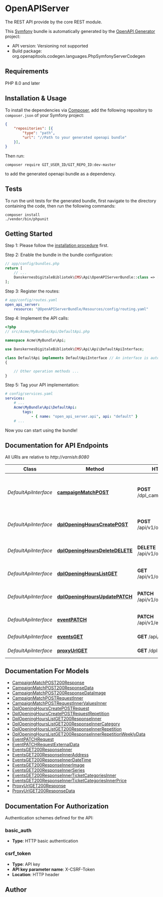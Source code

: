 # OpenAPIServer
The REST API provide by the core REST module.

This [Symfony](https://symfony.com/) bundle is automatically generated by the [OpenAPI Generator](https://openapi-generator.tech) project:

- API version: Versioning not supported
- Build package: org.openapitools.codegen.languages.PhpSymfonyServerCodegen

## Requirements

PHP 8.0 and later

## Installation & Usage

To install the dependencies via [Composer](http://getcomposer.org/), add the following repository to `composer.json` of your Symfony project:

```json
{
    "repositories": [{
        "type": "path",
        "url": "//Path to your generated openapi bundle"
    }],
}
```

Then run:

```
composer require GIT_USER_ID/GIT_REPO_ID:dev-master
```

to add the generated openapi bundle as a dependency.

## Tests

To run the unit tests for the generated bundle, first navigate to the directory containing the code, then run the following commands:

```
composer install
./vendor/bin/phpunit
```


## Getting Started

Step 1: Please follow the [installation procedure](#installation--usage) first.

Step 2: Enable the bundle in the bundle configuration:

```php
// app/config/bundles.php
return [
    // ...
    DanskernesDigitaleBibliotek\CMS\Api\OpenAPIServerBundle::class => ['all' => true],
];
```

Step 3: Register the routes:

```yaml
# app/config/routes.yaml
open_api_server:
    resource: "@OpenAPIServerBundle/Resources/config/routing.yaml"
```

Step 4: Implement the API calls:

```php
<?php
// src/Acme/MyBundle/Api/DefaultApi.php

namespace Acme\MyBundle\Api;

use DanskernesDigitaleBibliotek\CMS\Api\Api\DefaultApiInterface;

class DefaultApi implements DefaultApiInterface // An interface is autogenerated
{

    // Other operation methods ...
}
```

Step 5: Tag your API implementation:

```yaml
# config/services.yaml
services:
    # ...
    Acme\MyBundle\Api\DefaultApi:
        tags:
            - { name: "open_api_server.api", api: "default" }
    # ...
```

Now you can start using the bundle!


## Documentation for API Endpoints

All URIs are relative to *http://varnish:8080*

Class | Method | HTTP request | Description
------------ | ------------- | ------------- | -------------
*DefaultApiInterface* | [**campaignMatchPOST**](docs/Api/DefaultApiInterface.md#campaignmatchpost) | **POST** /dpl_campaign/match | Get campaign matching search result facets
*DefaultApiInterface* | [**dplOpeningHoursCreatePOST**](docs/Api/DefaultApiInterface.md#dplopeninghourscreatepost) | **POST** /api/v1/opening_hours | Create individual opening hours
*DefaultApiInterface* | [**dplOpeningHoursDeleteDELETE**](docs/Api/DefaultApiInterface.md#dplopeninghoursdeletedelete) | **DELETE** /api/v1/opening_hours/{id} | Delete individual opening hours
*DefaultApiInterface* | [**dplOpeningHoursListGET**](docs/Api/DefaultApiInterface.md#dplopeninghourslistget) | **GET** /api/v1/opening_hours | List all opening hours
*DefaultApiInterface* | [**dplOpeningHoursUpdatePATCH**](docs/Api/DefaultApiInterface.md#dplopeninghoursupdatepatch) | **PATCH** /api/v1/opening_hours/{id} | Update individual opening hours
*DefaultApiInterface* | [**eventPATCH**](docs/Api/DefaultApiInterface.md#eventpatch) | **PATCH** /api/v1/events/{uuid} | Update single events
*DefaultApiInterface* | [**eventsGET**](docs/Api/DefaultApiInterface.md#eventsget) | **GET** /api/v1/events | Retrieve all events
*DefaultApiInterface* | [**proxyUrlGET**](docs/Api/DefaultApiInterface.md#proxyurlget) | **GET** /dpl-url-proxy | Generate proxy url


## Documentation For Models

 - [CampaignMatchPOST200Response](docs/Model/CampaignMatchPOST200Response.md)
 - [CampaignMatchPOST200ResponseData](docs/Model/CampaignMatchPOST200ResponseData.md)
 - [CampaignMatchPOST200ResponseDataImage](docs/Model/CampaignMatchPOST200ResponseDataImage.md)
 - [CampaignMatchPOSTRequestInner](docs/Model/CampaignMatchPOSTRequestInner.md)
 - [CampaignMatchPOSTRequestInnerValuesInner](docs/Model/CampaignMatchPOSTRequestInnerValuesInner.md)
 - [DplOpeningHoursCreatePOSTRequest](docs/Model/DplOpeningHoursCreatePOSTRequest.md)
 - [DplOpeningHoursCreatePOSTRequestRepetition](docs/Model/DplOpeningHoursCreatePOSTRequestRepetition.md)
 - [DplOpeningHoursListGET200ResponseInner](docs/Model/DplOpeningHoursListGET200ResponseInner.md)
 - [DplOpeningHoursListGET200ResponseInnerCategory](docs/Model/DplOpeningHoursListGET200ResponseInnerCategory.md)
 - [DplOpeningHoursListGET200ResponseInnerRepetition](docs/Model/DplOpeningHoursListGET200ResponseInnerRepetition.md)
 - [DplOpeningHoursListGET200ResponseInnerRepetitionWeeklyData](docs/Model/DplOpeningHoursListGET200ResponseInnerRepetitionWeeklyData.md)
 - [EventPATCHRequest](docs/Model/EventPATCHRequest.md)
 - [EventPATCHRequestExternalData](docs/Model/EventPATCHRequestExternalData.md)
 - [EventsGET200ResponseInner](docs/Model/EventsGET200ResponseInner.md)
 - [EventsGET200ResponseInnerAddress](docs/Model/EventsGET200ResponseInnerAddress.md)
 - [EventsGET200ResponseInnerDateTime](docs/Model/EventsGET200ResponseInnerDateTime.md)
 - [EventsGET200ResponseInnerImage](docs/Model/EventsGET200ResponseInnerImage.md)
 - [EventsGET200ResponseInnerSeries](docs/Model/EventsGET200ResponseInnerSeries.md)
 - [EventsGET200ResponseInnerTicketCategoriesInner](docs/Model/EventsGET200ResponseInnerTicketCategoriesInner.md)
 - [EventsGET200ResponseInnerTicketCategoriesInnerPrice](docs/Model/EventsGET200ResponseInnerTicketCategoriesInnerPrice.md)
 - [ProxyUrlGET200Response](docs/Model/ProxyUrlGET200Response.md)
 - [ProxyUrlGET200ResponseData](docs/Model/ProxyUrlGET200ResponseData.md)


## Documentation For Authorization


Authentication schemes defined for the API:
### basic_auth

- **Type**: HTTP basic authentication

### csrf_token

- **Type**: API key
- **API key parameter name**: X-CSRF-Token
- **Location**: HTTP header


## Author



